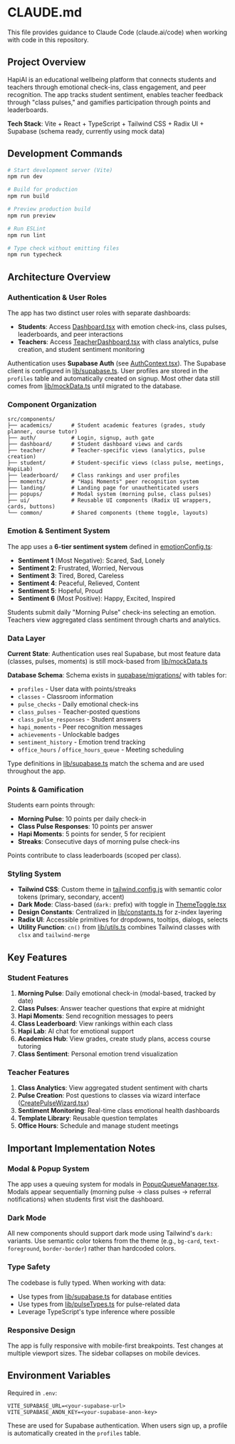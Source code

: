 # CLAUDE.md

<!-- Last updated: 2025-10-31 -->

This file provides guidance to Claude Code (claude.ai/code) when working with code in this repository.

## Project Overview

HapiAI is an educational wellbeing platform that connects students and teachers through emotional check-ins, class engagement, and peer recognition. The app tracks student sentiment, enables teacher feedback through "class pulses," and gamifies participation through points and leaderboards.

**Tech Stack**: Vite + React + TypeScript + Tailwind CSS + Radix UI + Supabase (schema ready, currently using mock data)

## Development Commands

```bash
# Start development server (Vite)
npm run dev

# Build for production
npm run build

# Preview production build
npm run preview

# Run ESLint
npm run lint

# Type check without emitting files
npm run typecheck
```

## Architecture Overview

### Authentication & User Roles

The app has two distinct user roles with separate dashboards:
- **Students**: Access [Dashboard.tsx](src/components/dashboard/Dashboard.tsx) with emotion check-ins, class pulses, leaderboards, and peer interactions
- **Teachers**: Access [TeacherDashboard.tsx](src/components/teacher/TeacherDashboard.tsx) with class analytics, pulse creation, and student sentiment monitoring

Authentication uses **Supabase Auth** (see [AuthContext.tsx](src/contexts/AuthContext.tsx:1)). The Supabase client is configured in [lib/supabase.ts](src/lib/supabase.ts:126). User profiles are stored in the `profiles` table and automatically created on signup. Most other data still comes from [lib/mockData.ts](src/lib/mockData.ts) until migrated to the database.

### Component Organization

```
src/components/
├── academics/      # Student academic features (grades, study planner, course tutor)
├── auth/           # Login, signup, auth gate
├── dashboard/      # Student dashboard views and cards
├── teacher/        # Teacher-specific views (analytics, pulse creation)
├── student/        # Student-specific views (class pulse, meetings, HapiLab)
├── leaderboard/    # Class rankings and user profiles
├── moments/        # "Hapi Moments" peer recognition system
├── landing/        # Landing page for unauthenticated users
├── popups/         # Modal system (morning pulse, class pulses)
├── ui/             # Reusable UI components (Radix UI wrappers, cards, buttons)
└── common/         # Shared components (theme toggle, layouts)
```

### Emotion & Sentiment System

The app uses a **6-tier sentiment system** defined in [emotionConfig.ts](src/lib/emotionConfig.ts:1):

- **Sentiment 1** (Most Negative): Scared, Sad, Lonely
- **Sentiment 2**: Frustrated, Worried, Nervous
- **Sentiment 3**: Tired, Bored, Careless
- **Sentiment 4**: Peaceful, Relieved, Content
- **Sentiment 5**: Hopeful, Proud
- **Sentiment 6** (Most Positive): Happy, Excited, Inspired

Students submit daily "Morning Pulse" check-ins selecting an emotion. Teachers view aggregated class sentiment through charts and analytics.

### Data Layer

**Current State**: Authentication uses real Supabase, but most feature data (classes, pulses, moments) is still mock-based from [lib/mockData.ts](src/lib/mockData.ts)

**Database Schema**: Schema exists in [supabase/migrations/](supabase/migrations/) with tables for:
- `profiles` - User data with points/streaks
- `classes` - Classroom information
- `pulse_checks` - Daily emotional check-ins
- `class_pulses` - Teacher-posted questions
- `class_pulse_responses` - Student answers
- `hapi_moments` - Peer recognition messages
- `achievements` - Unlockable badges
- `sentiment_history` - Emotion trend tracking
- `office_hours` / `office_hours_queue` - Meeting scheduling

Type definitions in [lib/supabase.ts](src/lib/supabase.ts:1) match the schema and are used throughout the app.

### Points & Gamification

Students earn points through:
- **Morning Pulse**: 10 points per daily check-in
- **Class Pulse Responses**: 10 points per answer
- **Hapi Moments**: 5 points for sender, 5 for recipient
- **Streaks**: Consecutive days of morning pulse check-ins

Points contribute to class leaderboards (scoped per class).

### Styling System

- **Tailwind CSS**: Custom theme in [tailwind.config.js](tailwind.config.js:1) with semantic color tokens (primary, secondary, accent)
- **Dark Mode**: Class-based (`dark:` prefix) with toggle in [ThemeToggle.tsx](src/components/common/ThemeToggle.tsx)
- **Design Constants**: Centralized in [lib/constants.ts](src/lib/constants.ts:1) for z-index layering
- **Radix UI**: Accessible primitives for dropdowns, tooltips, dialogs, selects
- **Utility Function**: `cn()` from [lib/utils.ts](src/lib/utils.ts:1) combines Tailwind classes with `clsx` and `tailwind-merge`

## Key Features

### Student Features
1. **Morning Pulse**: Daily emotional check-in (modal-based, tracked by date)
2. **Class Pulses**: Answer teacher questions that expire at midnight
3. **Hapi Moments**: Send recognition messages to peers
4. **Class Leaderboard**: View rankings within each class
5. **Hapi Lab**: AI chat for emotional support
6. **Academics Hub**: View grades, create study plans, access course tutoring
7. **Class Sentiment**: Personal emotion trend visualization

### Teacher Features
1. **Class Analytics**: View aggregated student sentiment with charts
2. **Pulse Creation**: Post questions to classes via wizard interface ([CreatePulseWizard.tsx](src/components/teacher/CreatePulseWizard.tsx))
3. **Sentiment Monitoring**: Real-time class emotional health dashboards
4. **Template Library**: Reusable question templates
5. **Office Hours**: Schedule and manage student meetings

## Important Implementation Notes

### Modal & Popup System

The app uses a queuing system for modals in [PopupQueueManager.tsx](src/components/popups/PopupQueueManager.tsx). Modals appear sequentially (morning pulse → class pulses → referral notifications) when students first visit the dashboard.

### Dark Mode

All new components should support dark mode using Tailwind's `dark:` variants. Use semantic color tokens from the theme (e.g., `bg-card`, `text-foreground`, `border-border`) rather than hardcoded colors.

### Type Safety

The codebase is fully typed. When working with data:
- Use types from [lib/supabase.ts](src/lib/supabase.ts:1) for database entities
- Use types from [lib/pulseTypes.ts](src/lib/pulseTypes.ts:1) for pulse-related data
- Leverage TypeScript's type inference where possible

### Responsive Design

The app is fully responsive with mobile-first breakpoints. Test changes at multiple viewport sizes. The sidebar collapses on mobile devices.

## Environment Variables

Required in `.env`:
```
VITE_SUPABASE_URL=<your-supabase-url>
VITE_SUPABASE_ANON_KEY=<your-supabase-anon-key>
```

These are used for Supabase authentication. When users sign up, a profile is automatically created in the `profiles` table.

